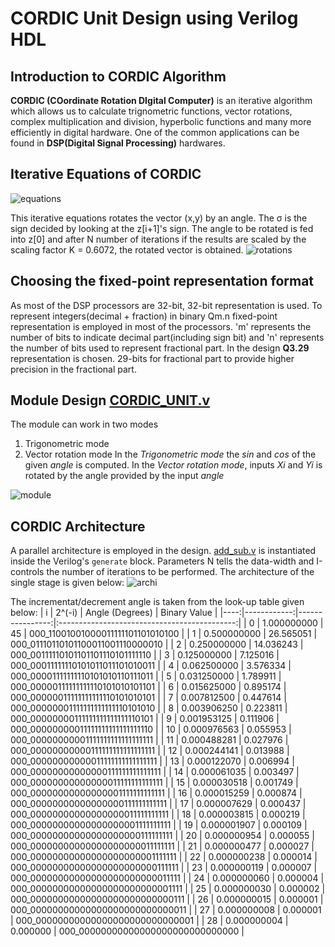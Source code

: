 # CORDIC Unit Design using Verilog HDL

## Introduction to CORDIC Algorithm
**CORDIC (COordinate Rotation DIgital Computer)** is an iterative algorithm which allows us to calculate trignometric functions, vector rotations, complex multiplication and division, hyperbolic functions
and many more efficiently in digital hardware.
One of the common applications can be found in **DSP(Digital Signal Processing)** hardwares.

## Iterative Equations of CORDIC
![equations](https://github.com/SudeepJoshi22/SynthoSphere_CORDIC_Unit/blob/main/images/Screenshot%20from%202023-08-26%2000-49-17.png)

This iterative equations rotates the vector (x,y) by an angle. The σ is the sign decided by looking at the z[i+1]'s sign. The angle to be rotated is fed into z[0] and after N number of iterations if the results are scaled by the scaling factor K = 0.6072, the rotated vector is obtained.
![rotations](https://github.com/SudeepJoshi22/SynthoSphere_CORDIC_Unit/blob/main/images/Screenshot%20from%202023-08-26%2000-49-57.png)	

## Choosing the fixed-point representation format
As most of the DSP processors are 32-bit, 32-bit representation is used. To represent integers(decimal +  fraction) in binary Qm.n fixed-point representation is employed in most of the processors. 'm' represents the number of bits to indicate decimal part(including sign bit) and 'n' represents the number of bits used to represent fractional part.
In the design **Q3.29** representation is chosen. 29-bits for fractional part to provide higher precision in the fractional part.

## Module Design [CORDIC_UNIT.v](Design_files/CORDIC_UNIT.v)
The module can work in two modes
1. Trigonometric mode
2. Vector rotation mode
In the _Trigonometric mode_ the _sin_ and _cos_ of the given _angle_ is computed. In the _Vector rotation mode_, inputs _Xi_ and _Yi_ is rotated by the angle provided by the input _angle_

![module](https://github.com/SudeepJoshi22/SynthoSphere_CORDIC_Unit/blob/main/images/module.jpg)

## CORDIC Architecture
A parallel architecture is employed in the design. [add_sub.v](Design_files/add_sub.v) is instantiated inside the Verilog's `generate` block. Parameters N tells the data-width and I-controls the number of iterations to be performed.
The architecture of the single stage is given below:
![archi](https://github.com/SudeepJoshi22/SynthoSphere_CORDIC_Unit/blob/main/images/archi.jpg)

The incrementat/decrement angle is taken from the look-up table given below:
| i   | 2^(-i)      | Angle (Degrees) | Binary Value                                |
|----:|------------:|----------------:|:--------------------------------------------:|
|  0  | 1.000000000 |              45 | 000_11001001000011111101101010100          |
|  1  | 0.500000000 |       26.565051 | 000_01110110101100011001110000010          |
|  2  | 0.250000000 |       14.036243 | 000_00111110101101101110101111110          |
|  3  | 0.125000000 |        7.125016 | 000_00011111110101011011101010011          |
|  4  | 0.062500000 |        3.576334 | 000_00001111111110101010110111011          |
|  5  | 0.031250000 |        1.789911 | 000_00000111111111110101010101101          |
|  6  | 0.015625000 |        0.895174 | 000_00000011111111111110101010101          |
|  7  | 0.007812500 |        0.447614 | 000_00000001111111111111110101010          |
|  8  | 0.003906250 |        0.223811 | 000_00000000111111111111111110101          |
|  9  | 0.001953125 |        0.111906 | 000_00000000011111111111111111110          |
| 10  | 0.000976563 |        0.055953 | 000_00000000001111111111111111111          |
| 11  | 0.000488281 |        0.027976 | 000_00000000000111111111111111111          |
| 12  | 0.000244141 |        0.013988 | 000_00000000000011111111111111111          |
| 13  | 0.000122070 |        0.006994 | 000_00000000000000111111111111111          |
| 14  | 0.000061035 |        0.003497 | 000_00000000000000011111111111111          |
| 15  | 0.000030518 |        0.001749 | 000_00000000000000001111111111111          |
| 16  | 0.000015259 |        0.000874 | 000_00000000000000000111111111111          |
| 17  | 0.000007629 |        0.000437 | 000_00000000000000000011111111111          |
| 18  | 0.000003815 |        0.000219 | 000_00000000000000000001111111111          |
| 19  | 0.000001907 |        0.000109 | 000_00000000000000000000111111111          |
| 20  | 0.000000954 |        0.000055 | 000_00000000000000000000011111111          |
| 21  | 0.000000477 |        0.000027 | 000_00000000000000000000001111111          |
| 22  | 0.000000238 |        0.000014 | 000_00000000000000000000000111111          |
| 23  | 0.000000119 |        0.000007 | 000_00000000000000000000000011111          |
| 24  | 0.000000060 |        0.000004 | 000_00000000000000000000000001111          |
| 25  | 0.000000030 |        0.000002 | 000_00000000000000000000000000111          |
| 26  | 0.000000015 |        0.000001 | 000_00000000000000000000000000011          |
| 27  | 0.000000008 |        0.000001 | 000_00000000000000000000000000001          |
| 28  | 0.000000004 |        0.000000 | 000_00000000000000000000000000000          |


